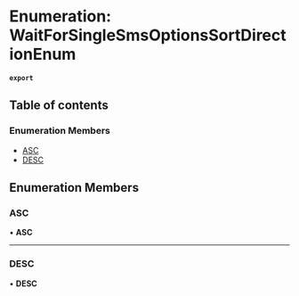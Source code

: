 # Enumeration: WaitForSingleSmsOptionsSortDirectionEnum

**`export`**

## Table of contents

### Enumeration Members

- [ASC](WaitForSingleSmsOptionsSortDirectionEnum.md#asc)
- [DESC](WaitForSingleSmsOptionsSortDirectionEnum.md#desc)

## Enumeration Members

### <a id="asc" name="asc"></a> ASC

• **ASC**

___

### <a id="desc" name="desc"></a> DESC

• **DESC**
